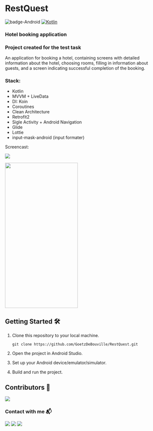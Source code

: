 # RestQuest

![badge-Android](https://img.shields.io/badge/Platform-Android-brightgreen)
[![Kotlin](https://img.shields.io/badge/Kotlin-1.9.0-blue.svg?style=flat&logo=kotlin)](https://kotlinlang.org)

### Hotel booking application
### Project created for the test task
An application for booking a hotel, containing screens with detailed information about the hotel, choosing rooms, filling in information about guests, and a screen indicating successful completion of the booking.
<br>
### Stack: 
- Kotlin
- MVVM + LiveData
- DI: Koin
- Coroutines
- Clean Architecture
- Retrofit2
- Sigle Activity + Android Navigation
- Glide
- Lottie
- input-mask-android (input formater)


Screencast:

[![](https://img.shields.io/badge/YouTube-0077B5?style=for-the-badge&logo=youtube&logoColor=red)](https://youtu.be/ztorLIqy_I8?si=7g0rGUKLSa1bBcVI)

<img src="screencast.gif" width="240" height="480">


## Getting Started 🛠

1. Clone this repository to your local machine.
    ```text
    git clone https://github.com/GoetzDeBouville/RestQuest.git
    ```

2. Open the project in Android Studio.

4. Set up your Android device/emulator/simulator.

5. Build and run the project.


## Contributors 📢

<a href="https://github.com/GoetzDeBouville/RestQuest/graphs/contributors">
    <img src="https://contrib.rocks/image?repo=GoetzDeBouville/RestQuest"/>
</a>


### Contact with me  📬

<p align="left">

[![](https://img.shields.io/badge/LinkedIn-0077B5?style=for-the-badge&logo=linkedin&logoColor=white)](https://www.linkedin.com/in/aleksey-zinchenko-9b3760252/)
[![](https://img.shields.io/badge/Telegram-0077B5?style=for-the-badge&logo=telegram&logoColor=white)](https://t.me/heoderer)
[![](https://img.shields.io/badge/Facebook-0077B5?style=for-the-badge&logo=facebook&logoColor=white)](https://www.facebook.com/double.conscience)
</p>
